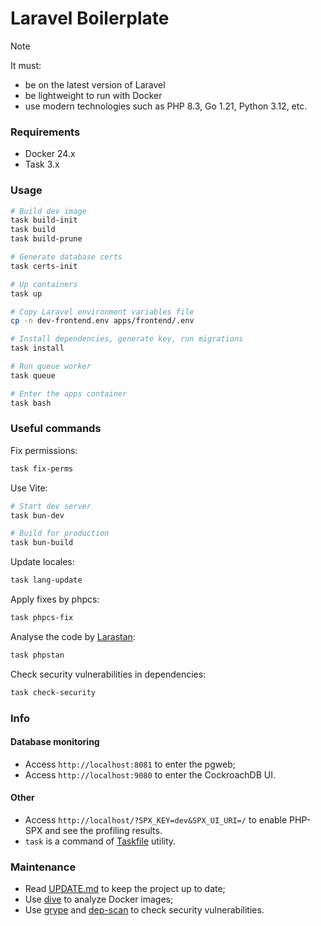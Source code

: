 # Laravel Boilerplate

> [!NOTE]
> It must:
> - be on the latest version of Laravel
> - be lightweight to run with Docker
> - use modern technologies such as PHP 8.3, Go 1.21, Python 3.12, etc.

### Requirements

- Docker 24.x
- Task 3.x

### Usage

```bash
# Build dev image
task build-init
task build
task build-prune

# Generate database certs
task certs-init

# Up containers
task up

# Copy Laravel environment variables file
cp -n dev-frontend.env apps/frontend/.env

# Install dependencies, generate key, run migrations
task install

# Run queue worker
task queue

# Enter the apps container
task bash
```

### Useful commands

Fix permissions:

```bash
task fix-perms
```

Use Vite:

```bash
# Start dev server
task bun-dev

# Build for production
task bun-build
```

Update locales:

```bash
task lang-update
```

Apply fixes by phpcs:

```bash
task phpcs-fix
```

Analyse the code by [Larastan](https://github.com/larastan/larastan):

```bash
task phpstan
```

Check security vulnerabilities in dependencies:

```bash
task check-security
```

### Info

#### Database monitoring

- Access `http://localhost:8081` to enter the pgweb;
- Access `http://localhost:9080` to enter the CockroachDB UI.

#### Other

- Access `http://localhost/?SPX_KEY=dev&SPX_UI_URI=/` to enable PHP-SPX and see the profiling results.
- `task` is a command of [Taskfile](https://taskfile.dev) utility.

### Maintenance

- Read [UPDATE.md](https://github.com/egorsmkv/laravel-boilerplate/blob/main/UPDATE.md) to keep the project up to date;
- Use [dive](https://github.com/wagoodman/dive) to analyze Docker images;
- Use [grype](https://github.com/anchore/grype) and [dep-scan](https://github.com/owasp-dep-scan/dep-scan) to check security vulnerabilities.
